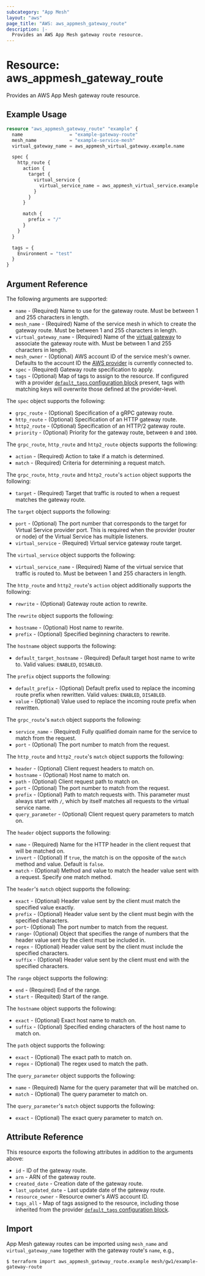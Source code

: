 ```yaml
---
subcategory: "App Mesh"
layout: "aws"
page_title: "AWS: aws_appmesh_gateway_route"
description: |-
  Provides an AWS App Mesh gateway route resource.
---
```


# Resource: aws_appmesh_gateway_route

Provides an AWS App Mesh gateway route resource.

## Example Usage

```terraform
resource "aws_appmesh_gateway_route" "example" {
  name                 = "example-gateway-route"
  mesh_name            = "example-service-mesh"
  virtual_gateway_name = aws_appmesh_virtual_gateway.example.name

  spec {
    http_route {
      action {
        target {
          virtual_service {
            virtual_service_name = aws_appmesh_virtual_service.example.name
          }
        }
      }

      match {
        prefix = "/"
      }
    }
  }

  tags = {
    Environment = "test"
  }
}
```

## Argument Reference

The following arguments are supported:

* `name` - (Required) Name to use for the gateway route. Must be between 1 and 255 characters in length.
* `mesh_name` - (Required) Name of the service mesh in which to create the gateway route. Must be between 1 and 255 characters in length.
* `virtual_gateway_name` - (Required) Name of the [virtual gateway](/docs/providers/aws/r/appmesh_virtual_gateway.html) to associate the gateway route with. Must be between 1 and 255 characters in length.
* `mesh_owner` - (Optional) AWS account ID of the service mesh's owner. Defaults to the account ID the [AWS provider][1] is currently connected to.
* `spec` - (Required) Gateway route specification to apply.
* `tags` - (Optional) Map of tags to assign to the resource. If configured with a provider [`default_tags` configuration block](https://registry.terraform.io/providers/hashicorp/aws/latest/docs#default_tags-configuration-block) present, tags with matching keys will overwrite those defined at the provider-level.

The `spec` object supports the following:

* `grpc_route` - (Optional) Specification of a gRPC gateway route.
* `http_route` - (Optional) Specification of an HTTP gateway route.
* `http2_route` - (Optional) Specification of an HTTP/2 gateway route.
* `priority` - (Optional) Priority for the gateway route, between `0` and `1000`.

The `grpc_route`, `http_route` and `http2_route` objects supports the following:

* `action` - (Required) Action to take if a match is determined.
* `match` - (Required) Criteria for determining a request match.

The `grpc_route`, `http_route` and `http2_route`'s `action` object supports the following:

* `target` - (Required) Target that traffic is routed to when a request matches the gateway route.

The `target` object supports the following:

* `port` - (Optional) The port number that corresponds to the target for Virtual Service provider port. This is required when the provider (router or node) of the Virtual Service has multiple listeners.
* `virtual_service` - (Required) Virtual service gateway route target.

The `virtual_service` object supports the following:

* `virtual_service_name` - (Required) Name of the virtual service that traffic is routed to. Must be between 1 and 255 characters in length.

The `http_route` and `http2_route`'s `action` object additionally supports the following:

* `rewrite` - (Optional) Gateway route action to rewrite.

The `rewrite` object supports the following:

* `hostname` - (Optional) Host name to rewrite.
* `prefix` - (Optional) Specified beginning characters to rewrite.

The `hostname` object supports the following:

* `default_target_hostname` - (Required) Default target host name to write to. Valid values: `ENABLED`, `DISABLED`.

The `prefix` object supports the following:

* `default_prefix` - (Optional) Default prefix used to replace the incoming route prefix when rewritten. Valid values: `ENABLED`, `DISABLED`.
* `value` - (Optional) Value used to replace the incoming route prefix when rewritten.

The `grpc_route`'s `match` object supports the following:

* `service_name` - (Required) Fully qualified domain name for the service to match from the request.
* `port` - (Optional) The port number to match from the request.

The `http_route` and `http2_route`'s `match` object supports the following:

* `header` - (Optional) Client request headers to match on.
* `hostname` - (Optional) Host name to match on.
* `path` - (Optional) Client request path to match on.
* `port` - (Optional) The port number to match from the request.
* `prefix` - (Optional) Path to match requests with. This parameter must always start with `/`, which by itself matches all requests to the virtual service name.
* `query_parameter` - (Optional) Client request query parameters to match on.

The `header` object supports the following:

* `name` - (Required) Name for the HTTP header in the client request that will be matched on.
* `invert` - (Optional) If `true`, the match is on the opposite of the `match` method and value. Default is `false`.
* `match` - (Optional) Method and value to match the header value sent with a request. Specify one match method.

The `header`'s `match` object supports the following:

* `exact` - (Optional) Header value sent by the client must match the specified value exactly.
* `prefix` - (Optional) Header value sent by the client must begin with the specified characters.
* `port`- (Optional) The port number to match from the request.
* `range`- (Optional) Object that specifies the range of numbers that the header value sent by the client must be included in.
* `regex` - (Optional) Header value sent by the client must include the specified characters.
* `suffix` - (Optional) Header value sent by the client must end with the specified characters.

The `range` object supports the following:

* `end` - (Required) End of the range.
* `start` - (Requited) Start of the range.

The `hostname` object supports the following:

* `exact` - (Optional) Exact host name to match on.
* `suffix` - (Optional) Specified ending characters of the host name to match on.

The `path` object supports the following:

* `exact` - (Optional) The exact path to match on.
* `regex` - (Optional) The regex used to match the path.

The `query_parameter` object supports the following:

* `name` - (Required) Name for the query parameter that will be matched on.
* `match` - (Optional) The query parameter to match on.

The `query_parameter`'s `match` object supports the following:

* `exact` - (Optional) The exact query parameter to match on.

## Attribute Reference

This resource exports the following attributes in addition to the arguments above:

* `id` - ID of the gateway route.
* `arn` - ARN of the gateway route.
* `created_date` - Creation date of the gateway route.
* `last_updated_date` - Last update date of the gateway route.
* `resource_owner` - Resource owner's AWS account ID.
* `tags_all` - Map of tags assigned to the resource, including those inherited from the provider [`default_tags` configuration block](https://registry.terraform.io/providers/hashicorp/aws/latest/docs#default_tags-configuration-block).

## Import

App Mesh gateway routes can be imported using `mesh_name` and `virtual_gateway_name` together with the gateway route's `name`,
e.g.,

```
$ terraform import aws_appmesh_gateway_route.example mesh/gw1/example-gateway-route
```

[1]: /docs/providers/aws/index.html
